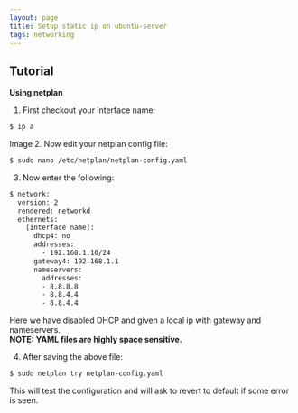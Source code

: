 ```yaml
---
layout: page
title: Setup static ip on ubuntu-server
tags: networking
---
```

## Tutorial
  
**Using netplan**  
  
1. First checkout your interface name:  
```bash
$ ip a  
```  
Image
2. Now edit your netplan config file:  
```bash
$ sudo nano /etc/netplan/netplan-config.yaml  
```  
3. Now enter the following:  
```bash
$ network:  
  version: 2  
  rendered: networkd  
  ethernets:  
    [interface name]:  
      dhcp4: no  
      addresses:   
        - 192.168.1.10/24  
      gateway4: 192.168.1.1  
      nameservers:  
        addresses:   
        - 8.8.8.8  
        - 8.8.4.4  
        - 8.8.4.4  
```  
Here we have disabled DHCP and given a local ip with gateway and nameservers.  
__NOTE: YAML files are highly space sensitive.__  

4. After saving the above file:
```bash
$ sudo netplan try netplan-config.yaml
```
This will test the configuration and will ask to revert to default if some error is seen.  

